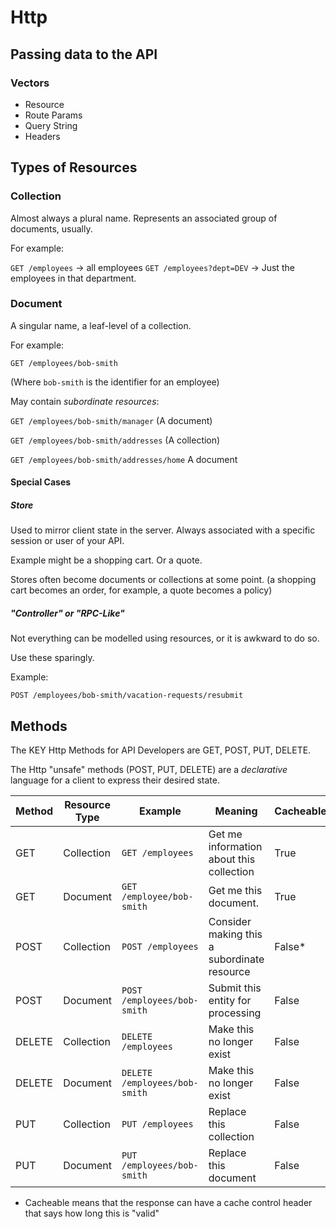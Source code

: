 # Http

## Passing data to the API

### Vectors

- Resource
- Route Params
- Query String
- Headers

## Types of Resources

### Collection

Almost always a plural name. Represents an associated group of documents, usually.

For example:

`GET /employees` -> all employees
`GET /employees?dept=DEV` -> Just the employees in that department.

### Document

A singular name, a leaf-level of a collection.

For example:

`GET /employees/bob-smith`

(Where `bob-smith` is the identifier for an employee)

May contain *subordinate resources*:

`GET /employees/bob-smith/manager` (A document)

`GET /employees/bob-smith/addresses` (A collection)

`GET /employees/bob-smith/addresses/home` A document

#### Special Cases

##### Store

Used to mirror client state in the server. Always associated with a specific session or user of your API.

Example might be a shopping cart. Or a quote.

Stores often become documents or collections at some point. (a shopping cart becomes an order, for example, a quote becomes a policy)

##### "Controller" or "RPC-Like"

Not everything can be modelled using resources, or it is awkward to do so.

Use these sparingly.

Example:

`POST /employees/bob-smith/vacation-requests/resubmit`

## Methods

The KEY Http Methods for API Developers are GET, POST, PUT, DELETE.

The Http "unsafe" methods (POST, PUT, DELETE) are a *declarative* language for a client to express their desired state.

| Method | Resource Type | Example                       | Meaning                                     | Cacheable | Safe  | Idempotent |
| ------ | ------------- | ----------------------------- | ------------------------------------------- | --------- | ----- | ---------- |
| GET    | Collection    | `GET /employees`              | Get me information about this collection    | True      | True  | True       |
| GET    | Document      | `GET /employee/bob-smith`     | Get me this document.                       | True      | True  | True       |
| POST   | Collection    | `POST /employees`             | Consider making this a subordinate resource | False*    | False | False      |
| POST   | Document      | `POST /employees/bob-smith`   | Submit this entity for processing           | False     | False | false      |
| DELETE | Collection    | `DELETE /employees`           | Make this no longer exist                   | False     | False | True       |
| DELETE | Document      | `DELETE /employees/bob-smith` | Make this no longer exist                   | False     | False | True       |
| PUT    | Collection    | `PUT /employees`              | Replace this collection                     | False     | False | False      |
| PUT    | Document      | `PUT /employees/bob-smith`    | Replace this document                       | False     | False | True       |

- Cacheable means that the response can have a cache control header that says how long this is "valid"